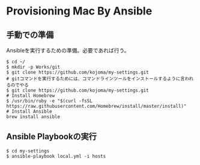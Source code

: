 # Provisioning Mac By Ansible

## 手動での準備

Ansibleを実行するための準備。必要であれば行う。

```
$ cd ~/
$ mkdir -p Works/git
$ git clone https://github.com/kojoma/my-settings.git
# gitコマンドを実行するためには、コマンドラインツールをインストールするように言われるのでやる
$ git clone https://github.com/kojoma/my-settings.git
# Install Homebrew
$ /usr/bin/ruby -e "$(curl -fsSL https://raw.githubusercontent.com/Homebrew/install/master/install)"
# Install Ansible
brew install ansible
```

## Ansible Playbookの実行

```
$ cd my-settings
$ ansible-playbook local.yml -i hosts
```
